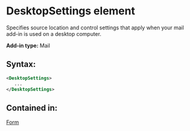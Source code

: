 
# DesktopSettings element
Specifies source location and control settings that apply when your mail add-in is used on a desktop computer.

 **Add-in type:** Mail


## Syntax:


```XML
<DesktopSettings>
   ...
</DesktopSettings>
```


## Contained in:

[Form](../../reference/manifest/form.md)

